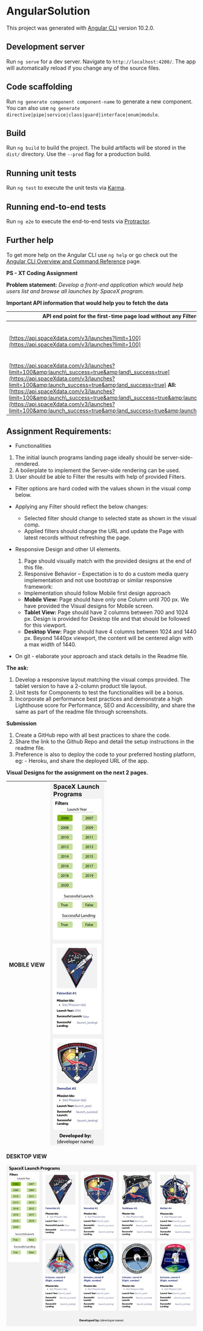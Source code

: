 # AngularSolution

This project was generated with [Angular CLI](https://github.com/angular/angular-cli) version 10.2.0.

## Development server

Run `ng serve` for a dev server. Navigate to `http://localhost:4200/`. The app will automatically reload if you change any of the source files.

## Code scaffolding

Run `ng generate component component-name` to generate a new component. You can also use `ng generate directive|pipe|service|class|guard|interface|enum|module`.

## Build

Run `ng build` to build the project. The build artifacts will be stored in the `dist/` directory. Use the `--prod` flag for a production build.

## Running unit tests

Run `ng test` to execute the unit tests via [Karma](https://karma-runner.github.io).

## Running end-to-end tests

Run `ng e2e` to execute the end-to-end tests via [Protractor](http://www.protractortest.org/).

## Further help

To get more help on the Angular CLI use `ng help` or go check out the [Angular CLI Overview and Command Reference](https://angular.io/cli) page.

**PS - XT Coding Assignment**

**Problem statement:** _Develop a front-end application which would help users list and browse all launches by SpaceX program._

**Important API information that would help you to fetch the data**

| API end point for the first-time page load without any Filters: | API end point with Filters applied: |
| --- | --- |
| [https://api.spaceXdata.com/v3/launches?limit=100](https://api.spaceXdata.com/v3/launches?limit=100) | **Launch Success Filter:** [https://api.spaceXdata.com/v3/launches?limit=100&amp;launch\_success=true](https://api.spaceXdata.com/v3/launches?limit=100&amp;launch_success=true) **Launch &amp; Land Filter:**
[https://api.spaceXdata.com/v3/launches?limit=100&amp;launch\_success=true&amp;land\_success=true](https://api.spaceXdata.com/v3/launches?limit=100&amp;launch_success=true&amp;land_success=true) **All:** [https://api.spaceXdata.com/v3/launches?limit=100&amp;launch\_success=true&amp;land\_success=true&amp;launch\_year=2014](https://api.spaceXdata.com/v3/launches?limit=100&amp;launch_success=true&amp;land_success=true&amp;launch_year=2014) |

## **Assignment Requirements:**

- Functionalities

1. The initial launch programs landing page ideally should be server-side-rendered.
2. A boilerplate to implement the Server-side rendering can be used.
3. User should be able to Filter the results with help of provided Filters.

- Filter options are hard coded with the values shown in the visual comp below.
- Applying any Filter should reflect the below changes:
  - Selected filter should change to selected state as shown in the visual comp.
  - Applied filters should change the URL and update the Page with latest records without refreshing the page.

- Responsive Design and other UI elements.
  1. Page should visually match with the provided designs at the end of this file.
  2. Responsive Behavior – Expectation is to do a custom media query implementation and not use bootstrap or similar responsive framework:
    - Implementation should follow Mobile first design approach
    - **Mobile View:** Page should have only one Column until 700 px. We have provided the Visual designs for Mobile screen.
    - **Tablet View:** Page should have 2 columns between 700 and 1024 px. Design is provided for Desktop tile and that should be followed for this viewport.
    - **Desktop View:** Page should have 4 columns between 1024 and 1440 px. Beyond 1440px viewport, the content will be centered align with a max width of 1440.
- On git - elaborate your approach and stack details in the Readme file.

**The ask:**

1. Develop a responsive layout matching the visual comps provided. The tablet version to have a 2-column product tile layout.
2. Unit tests for Components to test the functionalities will be a bonus.
3. Incorporate all performance best practices and demonstrate a high Lighthouse score for Performance, SEO and Accessibility, and share the same as part of the readme file through screenshots.

**Submission**

1. Create a GitHub repo with all best practices to share the code.
2. Share the link to the Github Repo and detail the setup instructions in the readme file.
3. Preference is also to deploy the code to your preferred hosting platform, eg: - Heroku, and share the deployed URL of the app.

**Visual Designs for the assignment on the next 2 pages.**

| **MOBILE VIEW** | ![](mobile-view.jpg) |
| --- | --- |

**DESKTOP VIEW**

![](desktop-view.jpg)
